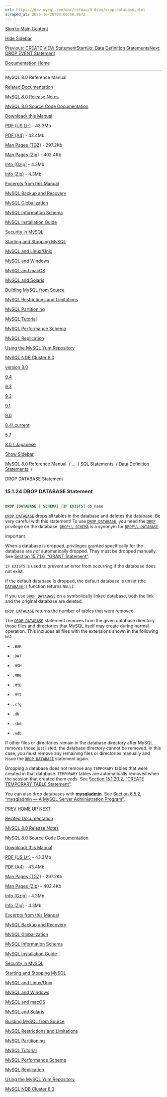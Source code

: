 ```yaml
---
url: https://dev.mysql.com/doc/refman/8.0/en/drop-database.html
scraped_at: 2025-10-20T03:00:50.867Z
---
```


[Skip to Main Content](https://dev.mysql.com/doc/refman/8.0/en/drop-database.html#main)

[Hide Sidebar](https://dev.mysql.com/doc/refman/8.0/en/drop-database.html "Hide Sidebar")

[Previous: CREATE VIEW Statement](https://dev.mysql.com/doc/refman/8.0/en/create-view.html "Previous: CREATE VIEW Statement")[Start](https://dev.mysql.com/doc/refman/8.0/en/index.html "Start")[Up: Data Definition Statements](https://dev.mysql.com/doc/refman/8.0/en/sql-data-definition-statements.html "Up: Data Definition Statements")[Next: DROP EVENT Statement](https://dev.mysql.com/doc/refman/8.0/en/drop-event.html "Next: DROP EVENT Statement")

[Documentation Home](https://dev.mysql.com/doc/)

* * *

MySQL 8.0 Reference Manual

[Related Documentation](https://dev.mysql.com/doc/refman/8.0/en/drop-database.html)

[MySQL 8.0 Release Notes](https://dev.mysql.com/doc/relnotes/mysql/8.0/en/)

[MySQL 8.0 Source Code Documentation](https://dev.mysql.com/doc/dev/mysql-server/latest/)

[Download\\
this Manual](https://dev.mysql.com/doc/refman/8.0/en/drop-database.html)

[PDF (US Ltr)](https://downloads.mysql.com/docs/refman-8.0-en.pdf)
\- 43.3Mb

[PDF (A4)](https://downloads.mysql.com/docs/refman-8.0-en.a4.pdf)
\- 43.4Mb

[Man Pages (TGZ)](https://downloads.mysql.com/docs/refman-8.0-en.man-gpl.tar.gz)
\- 297.2Kb

[Man Pages (Zip)](https://downloads.mysql.com/docs/refman-8.0-en.man-gpl.zip)
\- 402.4Kb

[Info (Gzip)](https://downloads.mysql.com/docs/mysql-8.0.info.gz)
\- 4.3Mb

[Info (Zip)](https://downloads.mysql.com/docs/mysql-8.0.info.zip)
\- 4.3Mb

[Excerpts from this Manual](https://dev.mysql.com/doc/refman/8.0/en/drop-database.html)

[MySQL Backup and Recovery](https://dev.mysql.com/doc/mysql-backup-excerpt/8.0/en/)

[MySQL Globalization](https://dev.mysql.com/doc/mysql-g11n-excerpt/8.0/en/)

[MySQL Information Schema](https://dev.mysql.com/doc/mysql-infoschema-excerpt/8.0/en/)

[MySQL Installation Guide](https://dev.mysql.com/doc/mysql-installation-excerpt/8.0/en/)

[Security in MySQL](https://dev.mysql.com/doc/mysql-security-excerpt/8.0/en/)

[Starting and Stopping MySQL](https://dev.mysql.com/doc/mysql-startstop-excerpt/8.0/en/)

[MySQL and Linux/Unix](https://dev.mysql.com/doc/mysql-linuxunix-excerpt/8.0/en/)

[MySQL and Windows](https://dev.mysql.com/doc/mysql-windows-excerpt/8.0/en/)

[MySQL and macOS](https://dev.mysql.com/doc/mysql-macos-excerpt/8.0/en/)

[MySQL and Solaris](https://dev.mysql.com/doc/mysql-solaris-excerpt/8.0/en/)

[Building MySQL from Source](https://dev.mysql.com/doc/mysql-sourcebuild-excerpt/8.0/en/)

[MySQL Restrictions and Limitations](https://dev.mysql.com/doc/mysql-reslimits-excerpt/8.0/en/)

[MySQL Partitioning](https://dev.mysql.com/doc/mysql-partitioning-excerpt/8.0/en/)

[MySQL Tutorial](https://dev.mysql.com/doc/mysql-tutorial-excerpt/8.0/en/)

[MySQL Performance Schema](https://dev.mysql.com/doc/mysql-perfschema-excerpt/8.0/en/)

[MySQL Replication](https://dev.mysql.com/doc/mysql-replication-excerpt/8.0/en/)

[Using the MySQL Yum Repository](https://dev.mysql.com/doc/mysql-repo-excerpt/8.0/en/)

[MySQL NDB Cluster 8.0](https://dev.mysql.com/doc/mysql-cluster-excerpt/8.0/en/)

[version 8.0](https://dev.mysql.com/doc/refman/8.0/en/drop-database.html)

[9.4](https://dev.mysql.com/doc/refman/9.4/en/drop-database.html)

[9.3](https://dev.mysql.com/doc/refman/9.3/en/drop-database.html)

[9.2](https://dev.mysql.com/doc/refman/9.2/en/drop-database.html)

[9.1](https://dev.mysql.com/doc/refman/9.1/en/drop-database.html)

[9.0](https://dev.mysql.com/doc/refman/9.0/en/drop-database.html)

[8.4\\
current](https://dev.mysql.com/doc/refman/8.4/en/drop-database.html)

[5.7](https://dev.mysql.com/doc/refman/5.7/en/drop-database.html)

[8.0 \\
Japanese](https://dev.mysql.com/doc/refman/8.0/ja/drop-database.html)

[Show Sidebar](https://dev.mysql.com/doc/refman/8.0/en/drop-database.html "Show Sidebar")

[MySQL 8.0 Reference Manual](https://dev.mysql.com/doc/refman/8.0/en/)  /
[...](https://dev.mysql.com/doc/refman/8.0/en/drop-database.html)  / [SQL Statements](https://dev.mysql.com/doc/refman/8.0/en/sql-statements.html)  /
[Data Definition Statements](https://dev.mysql.com/doc/refman/8.0/en/sql-data-definition-statements.html)  /

DROP DATABASE Statement


### 15.1.24 DROP DATABASE Statement

``` sql

DROP {DATABASE | SCHEMA} [IF EXISTS] db_name
```

[`DROP DATABASE`](https://dev.mysql.com/doc/refman/8.0/en/drop-database.html "15.1.24 DROP DATABASE Statement") drops all tables in
the database and deletes the database. Be
_very_ careful with this statement! To use
[`DROP DATABASE`](https://dev.mysql.com/doc/refman/8.0/en/drop-database.html "15.1.24 DROP DATABASE Statement"), you need the
[`DROP`](https://dev.mysql.com/doc/refman/8.0/en/privileges-provided.html#priv_drop) privilege on the database.
[`DROP\\
      SCHEMA`](https://dev.mysql.com/doc/refman/8.0/en/drop-database.html "15.1.24 DROP DATABASE Statement") is a synonym for [`DROP\\
      DATABASE`](https://dev.mysql.com/doc/refman/8.0/en/drop-database.html "15.1.24 DROP DATABASE Statement").

Important

When a database is dropped, privileges granted specifically for
the database are _not_ automatically dropped.
They must be dropped manually. See [Section 15.7.1.6, “GRANT Statement”](https://dev.mysql.com/doc/refman/8.0/en/grant.html "15.7.1.6 GRANT Statement").

`IF EXISTS` is used to prevent an error from
occurring if the database does not exist.


If the default database is dropped, the default database is unset
(the [`DATABASE()`](https://dev.mysql.com/doc/refman/8.0/en/information-functions.html#function_database) function returns
`NULL`).


If you use [`DROP DATABASE`](https://dev.mysql.com/doc/refman/8.0/en/drop-database.html "15.1.24 DROP DATABASE Statement") on a
symbolically linked database, both the link and the original
database are deleted.


[`DROP DATABASE`](https://dev.mysql.com/doc/refman/8.0/en/drop-database.html "15.1.24 DROP DATABASE Statement") returns the number of
tables that were removed.


The [`DROP DATABASE`](https://dev.mysql.com/doc/refman/8.0/en/drop-database.html "15.1.24 DROP DATABASE Statement") statement removes
from the given database directory those files and directories that
MySQL itself may create during normal operation. This includes all
files with the extensions shown in the following list:

- `.BAK`

- `.DAT`

- `.HSH`

- `.MRG`

- `.MYD`

- `.MYI`

- `.cfg`

- `.db`

- `.ibd`

- `.ndb`


If other files or directories remain in the database directory
after MySQL removes those just listed, the database directory
cannot be removed. In this case, you must remove any remaining
files or directories manually and issue the
[`DROP DATABASE`](https://dev.mysql.com/doc/refman/8.0/en/drop-database.html "15.1.24 DROP DATABASE Statement") statement again.


Dropping a database does not remove any
`TEMPORARY` tables that were created in that
database. `TEMPORARY` tables are automatically
removed when the session that created them ends. See
[Section 15.1.20.2, “CREATE TEMPORARY TABLE Statement”](https://dev.mysql.com/doc/refman/8.0/en/create-temporary-table.html "15.1.20.2 CREATE TEMPORARY TABLE Statement").


You can also drop databases with [**mysqladmin**](https://dev.mysql.com/doc/refman/8.0/en/mysqladmin.html "6.5.2 mysqladmin — A MySQL Server Administration Program").
See [Section 6.5.2, “mysqladmin — A MySQL Server Administration Program”](https://dev.mysql.com/doc/refman/8.0/en/mysqladmin.html "6.5.2 mysqladmin — A MySQL Server Administration Program").

[PREV](https://dev.mysql.com/doc/refman/8.0/en/create-view.html "Previous: CREATE VIEW Statement") [HOME](https://dev.mysql.com/doc/refman/8.0/en/index.html "Start") [UP](https://dev.mysql.com/doc/refman/8.0/en/sql-data-definition-statements.html "Up: Data Definition Statements") [NEXT](https://dev.mysql.com/doc/refman/8.0/en/drop-event.html "Next: DROP EVENT Statement")

[Related Documentation](https://dev.mysql.com/doc/refman/8.0/en/drop-database.html)

[MySQL 8.0 Release Notes](https://dev.mysql.com/doc/relnotes/mysql/8.0/en/)

[MySQL 8.0 Source Code Documentation](https://dev.mysql.com/doc/dev/mysql-server/latest/)

[Download\\
this Manual](https://dev.mysql.com/doc/refman/8.0/en/drop-database.html)

[PDF (US Ltr)](https://downloads.mysql.com/docs/refman-8.0-en.pdf)
\- 43.3Mb

[PDF (A4)](https://downloads.mysql.com/docs/refman-8.0-en.a4.pdf)
\- 43.4Mb

[Man Pages (TGZ)](https://downloads.mysql.com/docs/refman-8.0-en.man-gpl.tar.gz)
\- 297.2Kb

[Man Pages (Zip)](https://downloads.mysql.com/docs/refman-8.0-en.man-gpl.zip)
\- 402.4Kb

[Info (Gzip)](https://downloads.mysql.com/docs/mysql-8.0.info.gz)
\- 4.3Mb

[Info (Zip)](https://downloads.mysql.com/docs/mysql-8.0.info.zip)
\- 4.3Mb

[Excerpts from this Manual](https://dev.mysql.com/doc/refman/8.0/en/drop-database.html)

[MySQL Backup and Recovery](https://dev.mysql.com/doc/mysql-backup-excerpt/8.0/en/)

[MySQL Globalization](https://dev.mysql.com/doc/mysql-g11n-excerpt/8.0/en/)

[MySQL Information Schema](https://dev.mysql.com/doc/mysql-infoschema-excerpt/8.0/en/)

[MySQL Installation Guide](https://dev.mysql.com/doc/mysql-installation-excerpt/8.0/en/)

[Security in MySQL](https://dev.mysql.com/doc/mysql-security-excerpt/8.0/en/)

[Starting and Stopping MySQL](https://dev.mysql.com/doc/mysql-startstop-excerpt/8.0/en/)

[MySQL and Linux/Unix](https://dev.mysql.com/doc/mysql-linuxunix-excerpt/8.0/en/)

[MySQL and Windows](https://dev.mysql.com/doc/mysql-windows-excerpt/8.0/en/)

[MySQL and macOS](https://dev.mysql.com/doc/mysql-macos-excerpt/8.0/en/)

[MySQL and Solaris](https://dev.mysql.com/doc/mysql-solaris-excerpt/8.0/en/)

[Building MySQL from Source](https://dev.mysql.com/doc/mysql-sourcebuild-excerpt/8.0/en/)

[MySQL Restrictions and Limitations](https://dev.mysql.com/doc/mysql-reslimits-excerpt/8.0/en/)

[MySQL Partitioning](https://dev.mysql.com/doc/mysql-partitioning-excerpt/8.0/en/)

[MySQL Tutorial](https://dev.mysql.com/doc/mysql-tutorial-excerpt/8.0/en/)

[MySQL Performance Schema](https://dev.mysql.com/doc/mysql-perfschema-excerpt/8.0/en/)

[MySQL Replication](https://dev.mysql.com/doc/mysql-replication-excerpt/8.0/en/)

[Using the MySQL Yum Repository](https://dev.mysql.com/doc/mysql-repo-excerpt/8.0/en/)

[MySQL NDB Cluster 8.0](https://dev.mysql.com/doc/mysql-cluster-excerpt/8.0/en/)